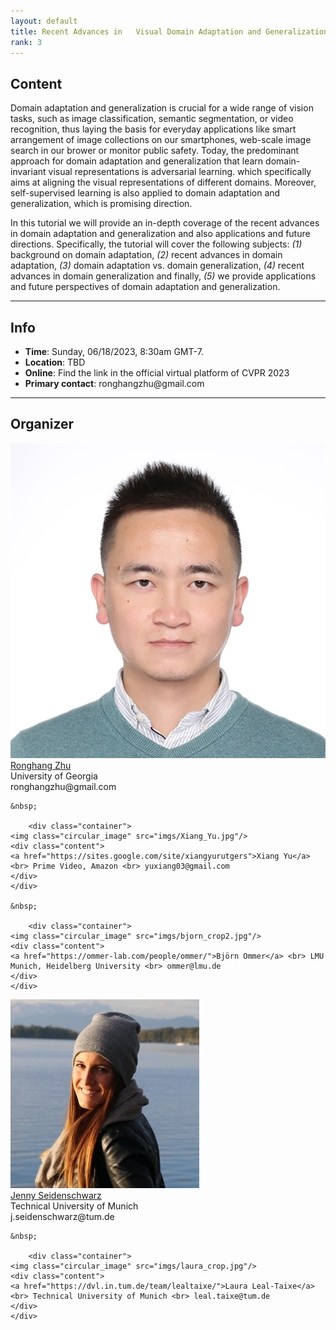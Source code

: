 ```yaml
---
layout: default
title: Recent Advances in   Visual Domain Adaptation and Generalization
rank: 3
---
```



## Content
Domain adaptation and generalization is crucial for a wide range of vision tasks, such as image classification, semantic segmentation, or video recognition, thus laying the basis for everyday applications like smart arrangement of image collections on our smartphones, web-scale image search in our brower or monitor public safety. Today, the predominant approach for domain adaptation and generalization that learn domain-invariant visual representations is adversarial learning. which specifically aims at aligning the visual representations of different domains. Moreover, self-supervised learning is also applied to domain adaptation and generalization, which is promising direction.

In this tutorial we will provide an in-depth coverage of the recent advances in domain adaptation and generalization and also applications and future directions. Specifically, the tutorial will cover the following subjects: <i>(1)</i> background on domain adaptation, <i>(2)</i> recent advances in domain adaptation, <i>(3)</i> domain adaptation vs. domain generalization, <i>(4)</i> recent advances in domain generalization and finally, <i>(5)</i> we provide applications and future perspectives of domain adaptation and generalization.

---
## Info

<ul>
<li><b>Time</b>: Sunday, 06/18/2023, 8:30am GMT-7.</li>
<li><b>Location</b>: TBD </li>
<li><b>Online</b>: Find the link in the official virtual platform of CVPR 2023</li>
<li><b>Primary contact</b>: ronghangzhu@gmail.com </li>
</ul>

--- 
## Organizer

<div class="row">
  <div class="column">
    	<div class="container">
	<img class="circular_image" src="imgs/ronghangzhu.jpg"/>
	<div class="content">
	<a href="https://riseai.github.io/author/ronghang-zhu/">Ronghang Zhu</a> <br> University of Georgia <br> ronghangzhu@gmail.com
	</div>
	</div>

	&nbsp;

       	<div class="container">
	<img class="circular_image" src="imgs/Xiang_Yu.jpg"/>
	<div class="content">
	<a href="https://sites.google.com/site/xiangyurutgers">Xiang Yu</a> <br> Prime Video, Amazon <br> yuxiang03@gmail.com
	</div>
	</div>

	&nbsp;

       	<div class="container">
	<img class="circular_image" src="imgs/bjorn_crop2.jpg"/>
	<div class="content">
	<a href="https://ommer-lab.com/people/ommer/">Björn Ommer</a> <br> LMU Munich, Heidelberg University <br> ommer@lmu.de
	</div>
	</div>
  </div>

  <div class="column">
       	<div class="container">
	<img class="circular_image" src="imgs/jenny.jpg"/>
	<div class="content">
	<a href="https://dvl.in.tum.de/team/seidenschwarz/">Jenny Seidenschwarz</a> <br> Technical University of Munich <br> j.seidenschwarz@tum.de
	</div>
	</div>

	&nbsp;

       	<div class="container">
	<img class="circular_image" src="imgs/laura_crop.jpg"/>
	<div class="content">
	<a href="https://dvl.in.tum.de/team/lealtaixe/">Laura Leal-Taixe</a> <br> Technical University of Munich <br> leal.taixe@tum.de
	</div>
	</div>
  </div>
</div>

